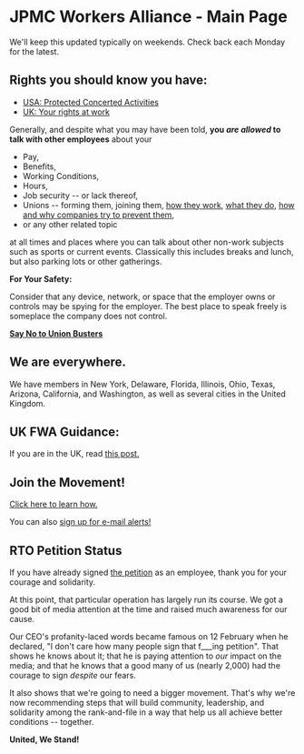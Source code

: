 # JPMC Workers Alliance - Main Page

We'll keep this updated typically on weekends. Check back each Monday for the latest.

## Rights you should know you have:

* [USA: Protected Concerted Activities](https://www.nlrb.gov/sites/default/files/attachments/pages/node-184/nlrb-flyer-627.pdf)
* [UK: Your rights at work](https://www.gov.uk/browse/working/rights-trade-unions)

Generally, and despite what you may have been told,
**you *are allowed* to talk with other employees** about your

* Pay,
* Benefits,
* Working Conditions,
* Hours,
* Job security -- or lack thereof,
* Unions -- forming them, joining them,
  [how they work](https://www.youtube.com/watch?v=Bd5x7vRZlT4),
  [what they do](https://aflcio.org/what-unions-do),
  [how and why companies try to prevent them](https://unionBustingPlayBook.com),
* or any other related topic

at all times and places where you can talk about other non-work subjects such as sports or current events.
Classically this includes breaks and lunch, but also parking lots or other gatherings.

**For Your Safety:**

Consider that any device, network, or space that the employer owns or controls may be spying for the employer.
The best place to speak freely is someplace the company does not control.

**[Say No to Union Busters](https://www.reddit.com/r/union/comments/1j754p1/say_no_to_union_busters/)**

## We are everywhere.

We have members in New York, Delaware, Florida, Illinois, Ohio, Texas, Arizona, California, and Washington, as well as several cities in the United Kingdom.

## UK FWA Guidance:

If you are in the UK, read [this post.](https://www.reddit.com/r/JPMorganChase/comments/1jee5ap/jpmc_rtto_if_you_are_in_the_uk_do_this_uk/)

## Join the Movement!

[Click here to learn how.](/join_us)

You can also [sign up for e-mail alerts!](https://actionnetwork.org/forms/jpmcworkers-signup)


## RTO Petition Status

If you have already signed [the petition](/openletter) as an employee,
thank you for your courage and solidarity.

At this point, that particular operation has largely run its course.
We got a good bit of media attention at the time and raised much awareness for our cause.

Our CEO's profanity-laced words became famous on 12 February when he declared,
"I don't care how many people sign that f___ing petition".
That shows he knows about it; that he is paying attention to *our* impact on the media;
and that he knows that a good many of us (nearly 2,000) had the courage to sign *despite* our fears.

It also shows that we're going to need a bigger movement.
That's why we're now recommending steps that will build
community, leadership, and solidarity among the rank-and-file
in a way that help us all achieve better conditions -- together.

**United, We Stand!**

